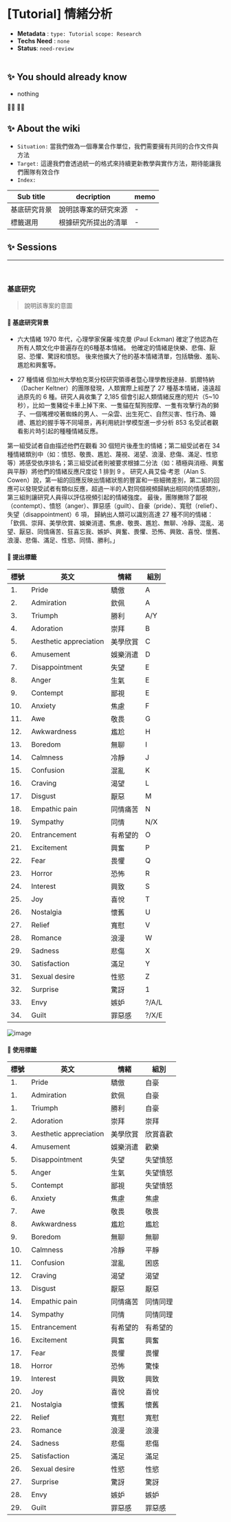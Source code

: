 # [Tutorial] 情緒分析

- **Metadata** : `type: Tutorial` `scope: Research` 
- **Techs Need** : `none`
- **Status**: `need-review`
<br/><br/>

## ✨ You should already know
- nothing

👩‍💻 👨‍💻

## ✨ About the wiki
- `Situation:` 當我們做為一個專業合作單位，我們需要擁有共同的合作文件與方法
- `Target:` 這邊我們會透過統一的格式來持續更新教學與實作方法，期待能讓我們團隊有效合作
- `Index:`

| Sub title | decription | memo |
| ------ | ------ | ------ |
| 基底研究背景 | 說明該專案的研究來源 | - |
| 標籤選用 | 根據研究所提出的清單| - |


## ✨ Sessions

---
<br>

### **基底研究**
> 說明該專案的意圖

####  📝 基底研究背景

- 六大情緒
1970 年代，心理學家保羅·埃克曼 (Paul Eckman) 確定了他認為在所有人類文化中普遍存在的6種基本情緒。
他確定的情緒是快樂、悲傷、厭惡、恐懼、驚訝和憤怒。
後來他擴大了他的基本情緒清單，包括驕傲、羞恥、尷尬和興奮等。

 

- 27 種情緒
但加州大學柏克萊分校研究領導者暨心理學教授達赫．凱爾特納（Dacher Keltner）的團隊發現，人類實際上經歷了 27 種基本情緒，遠遠超過原先的 6 種。研究人員收集了 2,185 個會引起人類情緒反應的短片（5~10 秒），比如一隻豬從卡車上掉下來、一隻貓在幫狗按摩、一隻有攻擊行為的獅子、一個嘴裡咬著蜘蛛的男人、一朵雲、出生死亡、自然災害、性行為、婚禮、尷尬的握手等不同場景，再利用統計學模型進一步分析 853 名受試者觀看影片時引起的種種情緒反應。



第一組受試者自由描述他們在觀看 30 個短片後產生的情緒；第二組受試者在 34 種情緒類別中（如：憤怒、敬畏、尷尬、蔑視、渴望、浪漫、悲傷、滿足、性慾等）將感受依序排名；第三組受試者則被要求根據二分法（如：積極與消極、興奮與平靜）將他們的情緒反應尺度從 1 排到 9 。
研究人員艾倫‧考恩（Alan S. Cowen）說，第一組的回應反映出情緒狀態的豐富和一些細微差別，第二組的回應可以發現受試者有類似反應，超過一半的人對同個視頻歸納出相同的情感類別，第三組則讓研究人員得以評估視頻引起的情緒強度。
最後，團隊撇除了鄙視（contempt）、憤怒（anger）、罪惡感（guilt）、自豪（pride）、寬慰（relief）、失望（disappointment）6 項，
歸納出人類可以識別高達 27 種不同的情緒：
「欽佩、崇拜、美學欣賞、娛樂消遣、焦慮、敬畏、尷尬、無聊、冷靜、混亂、渴望、厭惡、同情痛苦、狂喜忘我、嫉妒、興奮、畏懼、恐怖、興致、喜悅、懷舊、浪漫、悲傷、滿足、性慾、同情、勝利。」

 ####  📝 提出標籤
| 標號 | 英文 | 情緒 | 組別 | 
| ------ | ------ | ------ | ------ |
| 1. | Pride	 | 驕傲| A |
| 2. | Admiration | 欽佩| A |
| 3. | Triumph	 | 勝利| A/Y |
| 4. | Adoration | 崇拜| B | 
| 5. | Aesthetic appreciation | 美學欣賞| C | 
| 6. | Amusement | 娛樂消遣| D | 
| 7. | Disappointment| 失望| E |
| 8. | Anger	 | 生氣| E |
| 9. | Contempt | 鄙視| E |
| 10. | Anxiety	 | 焦慮| F | 
| 11. | Awe | 敬畏| G | 
| 12. | Awkwardness | 尷尬| H | 
| 13. | Boredom | 無聊| I | 
| 14. | Calmness | 冷靜| J | 
| 15. | Confusion | 混亂| K |
| 16. | Craving | 渴望| L | 
| 17. | Disgust | 厭惡| M | 
| 18. | Empathic pain | 同情痛苦| N | 
| 19. | Sympathy | 同情| N/X |
| 20. | Entrancement | 有希望的 | O |
| 21. | Excitement | 興奮| P |
| 22. | Fear	 | 畏懼| Q |
| 23. | Horror | 恐怖| R |
| 24. | Interest | 興致| S |
| 25. | Joy | 喜悅| T |
| 26. | Nostalgia	 | 懷舊| U |
| 27. | Relief	 | 寬慰| V |
| 28. | Romance	 | 浪漫| W |
| 29. | Sadness	 | 悲傷| X |
| 30. | Satisfaction | 滿足| Y |
| 31. | Sexual desire	 | 性慾| Z |
| 32. | Surprise	 | 驚訝| 1 |
| 33. | Envy | 嫉妒| ?/A/L | 
| 34. | Guilt	 | 罪惡感| ?/X/E |



![image](https://www.pnas.org/doi/10.1073/pnas.1702247114)


####  📝 使用標籤
| 標號 | 英文 | 情緒 | 組別 | 
| ------ | ------ | ------ | ------ |
| 1. | Pride	 | 驕傲| 自豪 |
| 1. | Admiration | 欽佩| 自豪 |
| 1. | Triumph	 | 勝利| 自豪 |
| 2. | Adoration | 崇拜| 崇拜 | 
| 3. | Aesthetic appreciation | 美學欣賞| 欣賞喜歡 | 
| 4. | Amusement | 娛樂消遣| 歡樂 | 
| 5. | Disappointment| 失望| 失望憤怒 |
| 5. | Anger	 | 生氣| 失望憤怒 |
| 5. | Contempt | 鄙視| 失望憤怒 |
| 6. | Anxiety	 | 焦慮| 焦慮 | 
| 7. | Awe | 敬畏| 敬畏 | 
| 8. | Awkwardness | 尷尬| 尷尬 | 
| 9. | Boredom | 無聊| 無聊 | 
| 10. | Calmness | 冷靜| 平靜 | 
| 11. | Confusion | 混亂| 困惑 |
| 12. | Craving | 渴望| 渴望 | 
| 13. | Disgust | 厭惡| 厭惡 | 
| 14. | Empathic pain | 同情痛苦| 同情同理 | 
| 14. | Sympathy | 同情| 同情同理 |
| 15. | Entrancement | 有希望的 | 有希望的 |
| 16. | Excitement | 興奮| 興奮 |
| 17. | Fear	 | 畏懼| 畏懼 |
| 18. | Horror | 恐怖| 驚悚 |
| 19. | Interest | 興致| 興致 |
| 20. | Joy | 喜悅| 喜悅 |
| 21. | Nostalgia	 | 懷舊| 懷舊 |
| 22. | Relief	 | 寬慰| 寬慰 |
| 23. | Romance	 | 浪漫| 浪漫 |
| 24. | Sadness	 | 悲傷| 悲傷 |
| 25. | Satisfaction | 滿足| 滿足 |
| 26. | Sexual desire	 | 性慾| 性慾 |
| 27. | Surprise	 | 驚訝| 驚訝 |
| 28. | Envy | 嫉妒| 嫉妒 | 
| 29. | Guilt	 | 罪惡感| 罪惡感 |